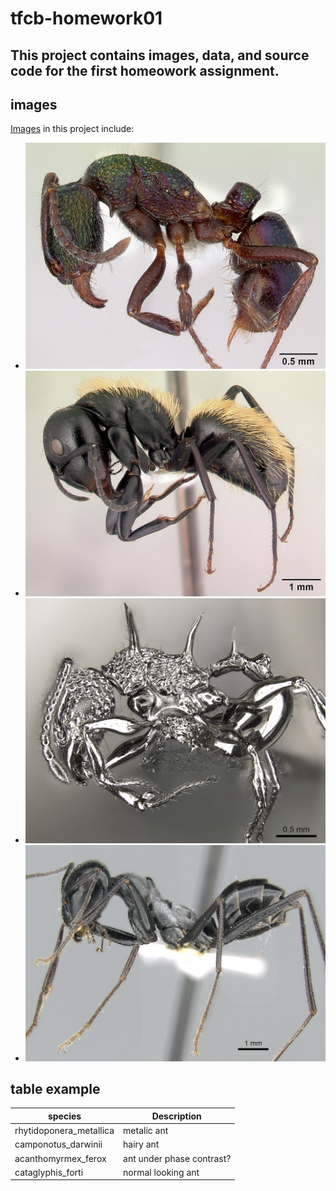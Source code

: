 # tfcb-homework01
This project contains images, data, and source code for the first homeowork assignment. 
---

## images
[Images](images) in this project include:
- ![rhytidoponera_metallica](images/0172345_rhytidoponera_metallica.jpg)
- ![camponotus_darwinii](images/0191696_camponotus_darwinii.jpg)
- ![acanthomyrmex_ferox](images/0901788_acanthomyrmex_ferox_p_1_high.jpg)
- ![cataglyphis_forti](images/0906296_cataglyphis_fortis_p_1_high.jpg)

## table example
| species                 | Description                   |
|-------------------------|-------------------------------|
| rhytidoponera_metallica | metalic ant                   |
| camponotus_darwinii     | hairy ant                     |
| acanthomyrmex_ferox     | ant under phase contrast?     |
| cataglyphis_forti       | normal looking ant            |





